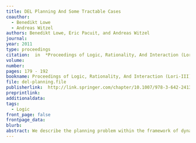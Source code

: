 ```yaml
---
title: DEL Planning And Some Tractable Cases
coauthor: 
  - Benedikt Lowe
  - Andreas Witzel
authors: Benedikt Lowe, Eric Pacuit, and Andreas Witzel
journal: 
year: 2011
type: proceedings
citation:  in  *Proceedings of Logic, Rationality, And Interaction (Lori-III)*, pp. 179 - 192, H. van Ditmarsch, J. Lang and Shier Ju (eds.), Springer
volume:
number:
pages: 179 - 192
bookname: Proceedings of Logic, Rationality, And Interaction (Lori-III)
file: del-planning.file
publisherlink:  http://link.springer.com/chapter/10.1007/978-3-642-24130-7_13
preprintlink:
additionaldata:
tags: 
  - Logic
front_page: false
frontpage_data:  
blurb: 
abstract: We describe the planning problem within the framework of dynamic epistemic logic (DEL), considering the tree of sequences of events as the underlying structure. In general, the DEL planning problem is computationally difficult to solve. On the other hand, a great deal of fruitful technical advances have led to deep insights into the way DEL works, and these can be exploited in special cases. We present a few properties that will lead to considerable simplifications of the DEL planning problem and apply them in a toy example.
---
```

    
